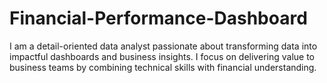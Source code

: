 # Financial-Performance-Dashboard
I am a detail-oriented data analyst passionate about transforming data into impactful dashboards and business insights. I focus on delivering value to business teams by combining technical skills with financial understanding.
